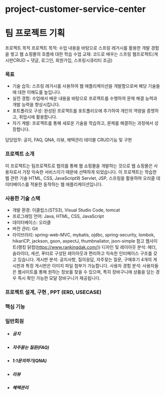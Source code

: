 # project-customer-service-center

# 팀 프로젝트 기획

프로젝트 목적
프로젝트 목적: 수업 내용을 바탕으로 스프링 레거시를 활용한 개발 경험을 쌓고 웹 쇼핑몰의 흐름에 대한 학습
수업 교재: 코드로 배우는 스프링 웹프로젝트(게시판CRUD + 댓글, 로그인, 회원가입, 스프링시큐리티 조금)


### 목표

- 기술 습득: 스프링 레거시를 사용하여 웹 애플리케이션을 개발함으로써 해당 기술들에 대한 이해도를 높입니다.
- 실전 경험: 수업에서 배운 내용을 바탕으로 프로젝트를 수행하여 문제 해결 능력과 개발 능력을 향상시킵니다.
- 포트폴리오 구성: 완성된 프로젝트를 포트폴리오에 추가하여 개인의 역량을 증명하고, 취업시에 활용합니다.
- 자기 계발: 프로젝트를 통해 새로운 기술을 학습하고, 문제를 해결하는 과정에서 성장합니다.

담당업무: 공지, FAQ, QNA, 리뷰, 헤택관리 테이블 CRUD기능 및 구현

### 프로젝트 소개

이 프로젝트는 팀프로젝트로 협의를 통해 웹 쇼핑몰을 개발하는 것으로 웹 쇼핑몰은 사용자로서 가장 익숙한 서비스이기 때문에 선택하게 되었습니다. 이 프로젝트는 학습한 웹 관련 기술 HTML, CSS, JavaScript와 Servlet, JSP, 스프링을 활용하여 오라클 데이터베이스를 적용한 동작하는 웹 애플리케이션입니다.



### 사용한 기술 스택

- 개발 환경: 이클립스(STS3), Visual Studio Code, tomcat
- 프로그래밍 언어: Java, HTML, CSS, JavaScript
- 데이터베이스: 오라클
- 버전 관리: Git
- 라이브러리: spring-web-MVC, mybatis, ojdbc, spring-security, lombok, hikariCP, jackson, gson, aspectJ, thumbnailator, json-simple
참고 웹사이트(랭킹 닭컴(https://www.rankingdak.com/))
디자인 및 레이아웃 분석: 헤더, 슬라이더, 세션, 푸터로 구성된 레이아웃과 편리하고 익숙한 인터페이스 구조를 갖고 있습니다.
게시판 분석: 공지사항, 질의응답, 자주찾는 질문, 구매후기 4개의 게시판과 특정 게시판은 이미지 파일 첨부가 가능합니다.
사용자 경험 분석: 사용자들은 웹사이트를 통해 원하는 정보를 찾을 수 있으며, 특히 장바구니에 상품을 담는 경우 즉시 확인 가능한 모달 장바구니가 제공됩니다.

### 프로젝트 설계, 구현 , PPT (ERD, USECASE)

### 핵심 기능

### 일반회원

- ##### 공지

- ##### 자주묻는 질문(FAQ)

- ##### 1:1문의하기(QNA)

- ##### 리뷰

- ##### 혜택관리


